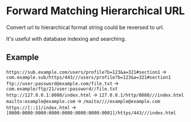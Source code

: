 # Forward Matching Hierarchical URL

Convert url to hierarchical format string could be reversed to url.

It's useful with database indexing and searching.

## Example

`https://sub.example.com/users/profile?b=123&a=321#section1` -> `com.example.sub/https/443///users/profile?b=123&a=321#section1`
`ftp://user:password@example.com/file.txt` -> `com.example/ftp/21/user:password//file.txt`
`http://127.0.0.1:8080/index.html` -> `127.0.0.1/http/8080///index.html`
`mailto:example@example.com` -> `/maito////example@example.com`
`https://[::1]/index.html` -> `[0000:0000:0000:0000:0000:0000:0000:0001]/https/443///index.html`

